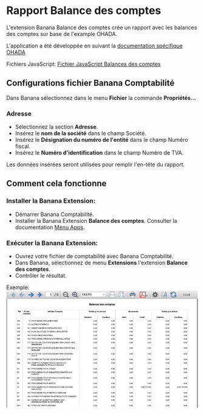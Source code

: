 # Rapport Balance des comptes

L'extension Banana Balance des comptes crée un rapport avec les balances des comptes sur base de l'example OHADA.

L'application a été développée en suivant la [documentation spécifique OHADA](https://github.com/BananaAccounting/CongoRDC/blob/master/reports/accounts_balances/balance_des_comptes.pdf)

Fichiers JavaScript: [Fichier JavaScript Balances des comptes](https://raw.githubusercontent.com/BananaAccounting/CongoRDC/master/reports/accounts_balances/ch.banana.africa.accountsbalances.js)


## Configurations fichier Banana Comptabilité
Dans Banana sélectionnez dans le menu **Fichier** la commande **Propriétés...**
### Adresse
* Sélectionnez la section **Adresse**.
* Insérez le **nom de la société** dans le champ Société.
* Insérez le **Désignation du numéro de l'entité** dans le champ Numéro fiscal.
* Insérez le **Numéro d'identification** dans le champ Numéro de TVA.

Les données insérées seront utilisées pour remplir l'en-tête du rapport.


## Comment cela fonctionne

### Installer la Banana Extension:
* Démarrer Banana Comptabilité.
* Installer la Banana Extension **Balance des comptes**. Consulter la documentation [Menu Apps](https://www.banana.ch/doc/fr/node/4702).

### Exécuter la Banana Extension:
* Ouvrez votre fichier de comptabilité avec Banana Comptabilité.
* Dans Banana, sélectionnez de menu **Extensions** l'extension **Balance des comptes**.
* Contrôler le résultat.

Exemple:
![Balance des comptes exemple](https://github.com/BananaAccounting/CongoRDC/raw/master/reports/accounts_balances/balance_des_comptes_exemple.png)

